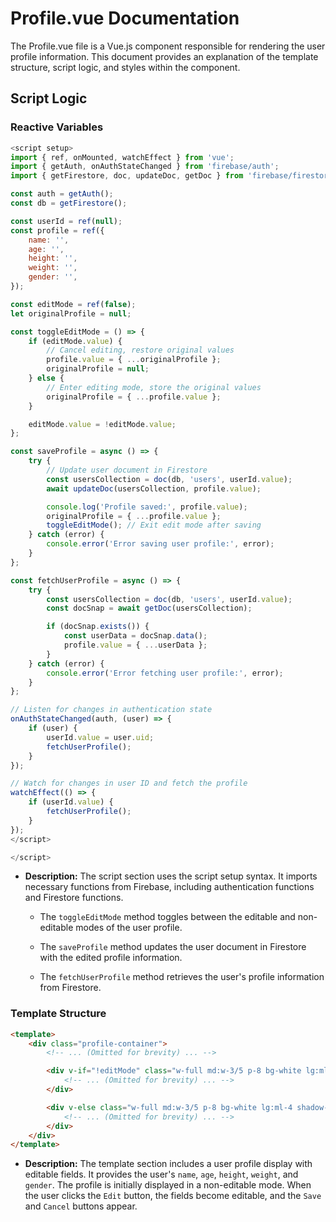 # Profile.vue Documentation
The Profile.vue file is a Vue.js component responsible for rendering the user profile information. This document provides an explanation of the template structure, script logic, and styles within the component.

## Script Logic

### Reactive Variables
```js
<script setup>
import { ref, onMounted, watchEffect } from 'vue';
import { getAuth, onAuthStateChanged } from 'firebase/auth';
import { getFirestore, doc, updateDoc, getDoc } from 'firebase/firestore';

const auth = getAuth();
const db = getFirestore();

const userId = ref(null);
const profile = ref({
    name: '',
    age: '',
    height: '',
    weight: '',
    gender: '',
});

const editMode = ref(false);
let originalProfile = null;

const toggleEditMode = () => {
    if (editMode.value) {
        // Cancel editing, restore original values
        profile.value = { ...originalProfile };
        originalProfile = null;
    } else {
        // Enter editing mode, store the original values
        originalProfile = { ...profile.value };
    }

    editMode.value = !editMode.value;
};

const saveProfile = async () => {
    try {
        // Update user document in Firestore
        const usersCollection = doc(db, 'users', userId.value);
        await updateDoc(usersCollection, profile.value);

        console.log('Profile saved:', profile.value);
        originalProfile = { ...profile.value };
        toggleEditMode(); // Exit edit mode after saving
    } catch (error) {
        console.error('Error saving user profile:', error);
    }
};

const fetchUserProfile = async () => {
    try {
        const usersCollection = doc(db, 'users', userId.value);
        const docSnap = await getDoc(usersCollection);

        if (docSnap.exists()) {
            const userData = docSnap.data();
            profile.value = { ...userData };
        }
    } catch (error) {
        console.error('Error fetching user profile:', error);
    }
};

// Listen for changes in authentication state
onAuthStateChanged(auth, (user) => {
    if (user) {
        userId.value = user.uid;
        fetchUserProfile();
    }
});

// Watch for changes in user ID and fetch the profile
watchEffect(() => {
    if (userId.value) {
        fetchUserProfile();
    }
});
</script>

</script>
```
- **Description:** The script section uses the script setup syntax. It imports necessary functions from Firebase, including authentication functions and Firestore functions.

    - The `toggleEditMode` method toggles between the editable and non-editable modes of the user profile.

    - The `saveProfile` method updates the user document in Firestore with the edited profile information.

    - The `fetchUserProfile` method retrieves the user's profile information from Firestore.
  
### Template Structure
```html
<template>
    <div class="profile-container">
        <!-- ... (Omitted for brevity) ... -->

        <div v-if="!editMode" class="w-full md:w-3/5 p-8 bg-white lg:ml-4 shadow-md">
            <!-- ... (Omitted for brevity) ... -->
        </div>

        <div v-else class="w-full md:w-3/5 p-8 bg-white lg:ml-4 shadow-md">
            <!-- ... (Omitted for brevity) ... -->
        </div>
    </div>
</template>
```
- **Description:** The template section includes a user profile display with editable fields. It provides the user's `name`, `age`, `height`, `weight`, and `gender`. The profile is initially displayed in a non-editable mode. When the user clicks the `Edit` button, the fields become editable, and the `Save` and `Cancel` buttons appear.